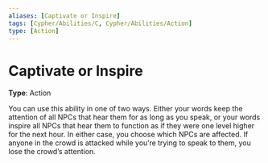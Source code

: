```yaml
---
aliases: [Captivate or Inspire]
tags: [Cypher/Abilities/C, Cypher/Abilities/Action]
type: [Action]
---
```


# Captivate or Inspire

**Type**: Action

You can use this ability in one of two ways. Either your words keep the attention of all NPCs that hear them for as long as you speak, or your words inspire all NPCs that hear them to function as if they were one level higher for the next hour. In either case, you choose which NPCs are affected. If anyone in the crowd is attacked while you’re trying to speak to them, you lose the crowd’s attention.
